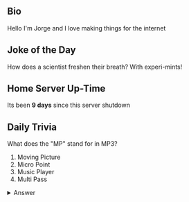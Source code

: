 ## Bio

Hello I'm Jorge and I love making things for the internet

## Joke of the Day

How does a scientist freshen their breath? With experi-mints!

## Home Server Up-Time

Its been **9 days** since this server shutdown


## Daily Trivia

What does the &quot;MP&quot; stand for in MP3?
 1. Moving Picture
 2. Micro Point
 3. Music Player
 4. Multi Pass

<details>
  <summary>Answer</summary>
  Moving Picture
</details>
